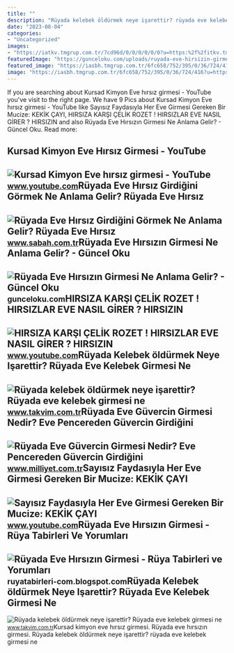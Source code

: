 ```yaml
---
title: ""
description: "Rüyada kelebek öldürmek neye işarettir? rüyada eve kelebek girmesi ne"
date: "2023-08-04"
categories:
- "Uncategorized"
images:
- "https://iatkv.tmgrup.com.tr/7cd96d/0/0/0/0/0/0?u=https:%2f%2fitkv.tmgrup.com.tr%2falbum%2f2021%2f12%2f30%2fruyada-eve-kelebek-girmesi-ne-anlama-gelir-ruyada-kelebek-surusu-gormek-neye-isarettir-ruyada-kelebek-oldurmek-neye-isarettir-1640894503553.jpg&amp;mw=1100&amp;l=1"
featuredImage: "https://gunceloku.com/uploads/ruyada-eve-hirsizin-girmesi-ne-anlama-gelir-63d2e98c2f101.jpg"
featured_image: "https://iasbh.tmgrup.com.tr/6fc658/752/395/0/36/724/416?u=https://isbh.tmgrup.com.tr/sbh/2021/09/09/ruyada-eve-hirsizin-girdigini-gormek-ne-demek-ruyada-eve-hirsiz-girmesi-ne-anlama-gelir-1631185131795.jpg"
image: "https://iasbh.tmgrup.com.tr/6fc658/752/395/0/36/724/416?u=https://isbh.tmgrup.com.tr/sbh/2021/09/09/ruyada-eve-hirsizin-girdigini-gormek-ne-demek-ruyada-eve-hirsiz-girmesi-ne-anlama-gelir-1631185131795.jpg"
---
```


If you are searching about Kursad Kimyon Eve hırsız girmesi - YouTube you've visit to the right page. We have 9 Pics about Kursad Kimyon Eve hırsız girmesi - YouTube like Sayısız Faydasıyla Her Eve Girmesi Gereken Bir Mucize: KEKİK ÇAYI, HIRSIZA KARŞI ÇELİK ROZET ! HIRSIZLAR EVE NASIL GİRER ? HIRSIZIN and also Rüyada Eve Hırsızın Girmesi Ne Anlama Gelir? - Güncel Oku. Read more:

Kursad Kimyon Eve Hırsız Girmesi - YouTube
------------------------------------------

 ![Kursad Kimyon Eve hırsız girmesi - YouTube](https://i.ytimg.com/vi/VmeN3Bl2gjk/maxresdefault.jpg) <small>www.youtube.com</small>Rüyada Eve Hırsız Girdiğini Görmek Ne Anlama Gelir? Rüyada Eve Hırsız
---------------------------------------------------------------------

 ![Rüyada Eve Hırsız Girdiğini Görmek Ne Anlama Gelir? Rüyada Eve Hırsız](https://iasbh.tmgrup.com.tr/6fc658/752/395/0/36/724/416?u=https://isbh.tmgrup.com.tr/sbh/2021/09/09/ruyada-eve-hirsizin-girdigini-gormek-ne-demek-ruyada-eve-hirsiz-girmesi-ne-anlama-gelir-1631185131795.jpg) <small>www.sabah.com.tr</small>Rüyada Eve Hırsızın Girmesi Ne Anlama Gelir? - Güncel Oku
---------------------------------------------------------

 ![Rüyada Eve Hırsızın Girmesi Ne Anlama Gelir? - Güncel Oku](https://gunceloku.com/uploads/ruyada-eve-hirsizin-girmesi-ne-anlama-gelir-63d2e98c2f101.jpg) <small>gunceloku.com</small>HIRSIZA KARŞI ÇELİK ROZET ! HIRSIZLAR EVE NASIL GİRER ? HIRSIZIN
----------------------------------------------------------------

 ![HIRSIZA KARŞI ÇELİK ROZET ! HIRSIZLAR EVE NASIL GİRER ? HIRSIZIN](https://i.ytimg.com/vi/4QRxIKrUSh8/maxresdefault.jpg) <small>www.youtube.com</small>Rüyada Kelebek öldürmek Neye Işarettir? Rüyada Eve Kelebek Girmesi Ne
---------------------------------------------------------------------

 ![Rüyada kelebek öldürmek neye işarettir? Rüyada eve kelebek girmesi ne](https://iatkv.tmgrup.com.tr/51b490/0/0/0/0/0/0?u=https:%2f%2fitkv.tmgrup.com.tr%2falbum%2f2021%2f12%2f30%2fruyada-eve-kelebek-girmesi-ne-anlama-gelir-ruyada-kelebek-surusu-gormek-neye-isarettir-ruyada-kelebek-oldurmek-neye-isarettir-1640894511614.jpg&mw=800&l=1) <small>www.takvim.com.tr</small>Rüyada Eve Güvercin Girmesi Nedir? Eve Pencereden Güvercin Girdiğini
--------------------------------------------------------------------

 ![Rüyada Eve Güvercin Girmesi Nedir? Eve Pencereden Güvercin Girdiğini](https://i2.milimaj.com/i/milliyet/75/0x0/60aaee995542813368f820ea.jpg) <small>www.milliyet.com.tr</small>Sayısız Faydasıyla Her Eve Girmesi Gereken Bir Mucize: KEKİK ÇAYI
-----------------------------------------------------------------

 ![Sayısız Faydasıyla Her Eve Girmesi Gereken Bir Mucize: KEKİK ÇAYI](https://i.ytimg.com/vi/VAR_Q1AC9Ps/maxresdefault.jpg) <small>www.youtube.com</small>Rüyada Eve Hırsızın Girmesi - Rüya Tabirleri Ve Yorumları
---------------------------------------------------------

 ![Rüyada Eve Hırsızın Girmesi - Rüya Tabirleri ve Yorumları](https://1.bp.blogspot.com/-yiWLWc2vo-A/XirlIaVqO_I/AAAAAAAAMao/-51rS_cdhMEOIRDwsMWiXg9CbEQfsjmVACLcBGAsYHQ/s1600/ruyada-eve-hirsizin-girmesi.jpg) <small>ruyatabirleri-com.blogspot.com</small>Rüyada Kelebek öldürmek Neye Işarettir? Rüyada Eve Kelebek Girmesi Ne
---------------------------------------------------------------------

 ![Rüyada kelebek öldürmek neye işarettir? Rüyada eve kelebek girmesi ne](https://iatkv.tmgrup.com.tr/7cd96d/0/0/0/0/0/0?u=https:%2f%2fitkv.tmgrup.com.tr%2falbum%2f2021%2f12%2f30%2fruyada-eve-kelebek-girmesi-ne-anlama-gelir-ruyada-kelebek-surusu-gormek-neye-isarettir-ruyada-kelebek-oldurmek-neye-isarettir-1640894503553.jpg&mw=1100&l=1) <small>www.takvim.com.tr</small>Kursad kimyon eve hırsız girmesi. Rüyada eve hırsızın girmesi. Rüyada kelebek öldürmek neye işarettir? rüyada eve kelebek girmesi ne
